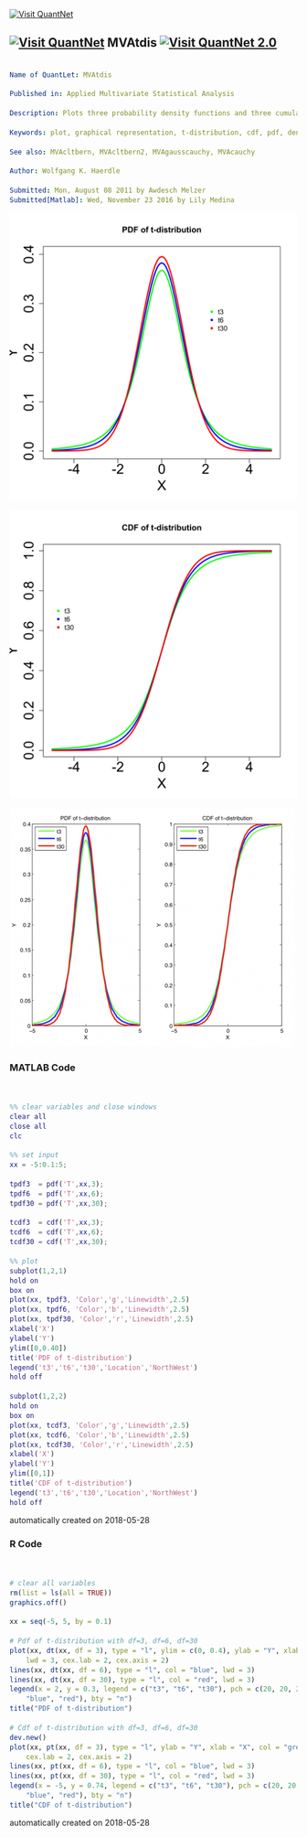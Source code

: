 [<img src="https://github.com/QuantLet/Styleguide-and-FAQ/blob/master/pictures/banner.png" width="888" alt="Visit QuantNet">](http://quantlet.de/)

## [<img src="https://github.com/QuantLet/Styleguide-and-FAQ/blob/master/pictures/qloqo.png" alt="Visit QuantNet">](http://quantlet.de/) **MVAtdis** [<img src="https://github.com/QuantLet/Styleguide-and-FAQ/blob/master/pictures/QN2.png" width="60" alt="Visit QuantNet 2.0">](http://quantlet.de/)

```yaml

Name of QuantLet: MVAtdis

Published in: Applied Multivariate Statistical Analysis

Description: Plots three probability density functions and three cumulative density functions of the t-distribution with different degrees of freedom (t3 stands for t-distribution with degree of freedom 3, etc.)

Keywords: plot, graphical representation, t-distribution, cdf, pdf, density, distribution

See also: MVAcltbern, MVAcltbern2, MVAgausscauchy, MVAcauchy

Author: Wolfgang K. Haerdle

Submitted: Mon, August 08 2011 by Awdesch Melzer
Submitted[Matlab]: Wed, November 23 2016 by Lily Medina

```

![Picture1](MVAtdis_1-1.png)

![Picture2](MVAtdis_2-1.png)

![Picture3](MVAtdis_matlab.png)

### MATLAB Code
```matlab


%% clear variables and close windows
clear all
close all
clc

%% set input
xx = -5:0.1:5;

tpdf3  = pdf('T',xx,3);
tpdf6  = pdf('T',xx,6);
tpdf30 = pdf('T',xx,30);

tcdf3  = cdf('T',xx,3);
tcdf6  = cdf('T',xx,6);
tcdf30 = cdf('T',xx,30);

%% plot
subplot(1,2,1)
hold on
box on
plot(xx, tpdf3, 'Color','g','Linewidth',2.5)
plot(xx, tpdf6, 'Color','b','Linewidth',2.5)
plot(xx, tpdf30, 'Color','r','Linewidth',2.5)
xlabel('X')
ylabel('Y')
ylim([0,0.40])
title('PDF of t-distribution')
legend('t3','t6','t30','Location','NorthWest')
hold off

subplot(1,2,2)
hold on
box on
plot(xx, tcdf3, 'Color','g','Linewidth',2.5)
plot(xx, tcdf6, 'Color','b','Linewidth',2.5)
plot(xx, tcdf30, 'Color','r','Linewidth',2.5)
xlabel('X')
ylabel('Y')
ylim([0,1])
title('CDF of t-distribution')
legend('t3','t6','t30','Location','NorthWest')
hold off

```

automatically created on 2018-05-28

### R Code
```r


# clear all variables
rm(list = ls(all = TRUE))
graphics.off()

xx = seq(-5, 5, by = 0.1)

# Pdf of t-distribution with df=3, df=6, df=30 
plot(xx, dt(xx, df = 3), type = "l", ylim = c(0, 0.4), ylab = "Y", xlab = "X", col = "green", 
    lwd = 3, cex.lab = 2, cex.axis = 2)  
lines(xx, dt(xx, df = 6), type = "l", col = "blue", lwd = 3)
lines(xx, dt(xx, df = 30), type = "l", col = "red", lwd = 3) 
legend(x = 2, y = 0.3, legend = c("t3", "t6", "t30"), pch = c(20, 20, 20), col = c("green", 
    "blue", "red"), bty = "n")
title("PDF of t-distribution")

# Cdf of t-distribution with df=3, df=6, df=30 
dev.new()
plot(xx, pt(xx, df = 3), type = "l", ylab = "Y", xlab = "X", col = "green", lwd = 3, 
    cex.lab = 2, cex.axis = 2) 
lines(xx, pt(xx, df = 6), type = "l", col = "blue", lwd = 3) 
lines(xx, pt(xx, df = 30), type = "l", col = "red", lwd = 3)  
legend(x = -5, y = 0.74, legend = c("t3", "t6", "t30"), pch = c(20, 20, 20), col = c("green", 
    "blue", "red"), bty = "n")
title("CDF of t-distribution") 

```

automatically created on 2018-05-28